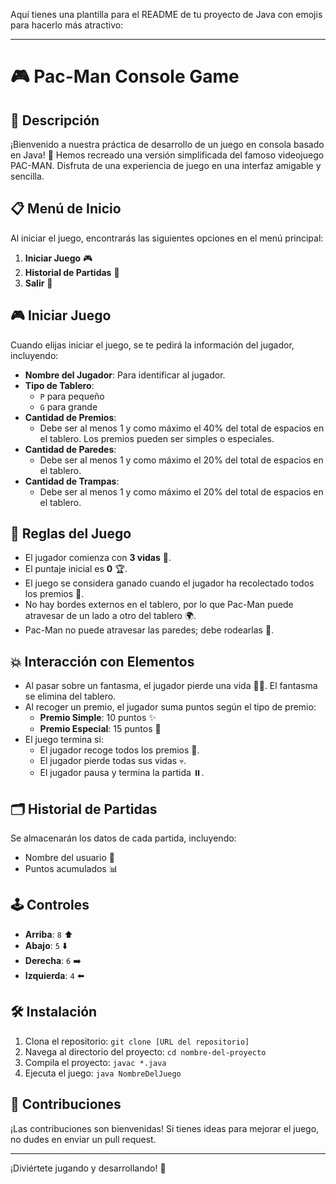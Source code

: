 Aquí tienes una plantilla para el README de tu proyecto de Java con emojis para hacerlo más atractivo:

---

# 🎮 Pac-Man Console Game

## 📜 Descripción

¡Bienvenido a nuestra práctica de desarrollo de un juego en consola basado en Java! 🎉 Hemos recreado una versión simplificada del famoso videojuego PAC-MAN. Disfruta de una experiencia de juego en una interfaz amigable y sencilla.

## 📋 Menú de Inicio

Al iniciar el juego, encontrarás las siguientes opciones en el menú principal:

1. **Iniciar Juego** 🎮
2. **Historial de Partidas** 📜
3. **Salir** 🚪

## 🎮 Iniciar Juego

Cuando elijas iniciar el juego, se te pedirá la información del jugador, incluyendo:

- **Nombre del Jugador**: Para identificar al jugador.
- **Tipo de Tablero**: 
  - `P` para pequeño
  - `G` para grande
- **Cantidad de Premios**: 
  - Debe ser al menos 1 y como máximo el 40% del total de espacios en el tablero. Los premios pueden ser simples o especiales.
- **Cantidad de Paredes**: 
  - Debe ser al menos 1 y como máximo el 20% del total de espacios en el tablero.
- **Cantidad de Trampas**: 
  - Debe ser al menos 1 y como máximo el 20% del total de espacios en el tablero.

## 📏 Reglas del Juego

- El jugador comienza con **3 vidas** 💖.
- El puntaje inicial es **0** 🏆.
- El juego se considera ganado cuando el jugador ha recolectado todos los premios 🎯.
- No hay bordes externos en el tablero, por lo que Pac-Man puede atravesar de un lado a otro del tablero 🌍.
- Pac-Man no puede atravesar las paredes; debe rodearlas 🚧.

## 💥 Interacción con Elementos

- Al pasar sobre un fantasma, el jugador pierde una vida 👻💔. El fantasma se elimina del tablero.
- Al recoger un premio, el jugador suma puntos según el tipo de premio:
  - **Premio Simple**: 10 puntos ✨
  - **Premio Especial**: 15 puntos 🌟
- El juego termina si:
  - El jugador recoge todos los premios 🏅.
  - El jugador pierde todas sus vidas 💀.
  - El jugador pausa y termina la partida ⏸️.

## 🗂️ Historial de Partidas

Se almacenarán los datos de cada partida, incluyendo:

- Nombre del usuario 📝
- Puntos acumulados 📊

## 🕹️ Controles

- **Arriba**: `8` ⬆️
- **Abajo**: `5` ⬇️
- **Derecha**: `6` ➡️
- **Izquierda**: `4` ⬅️

## 🛠️ Instalación

1. Clona el repositorio: `git clone [URL del repositorio]`
2. Navega al directorio del proyecto: `cd nombre-del-proyecto`
3. Compila el proyecto: `javac *.java`
4. Ejecuta el juego: `java NombreDelJuego`

## 🤝 Contribuciones

¡Las contribuciones son bienvenidas! Si tienes ideas para mejorar el juego, no dudes en enviar un pull request.

---

¡Diviértete jugando y desarrollando! 🎉

